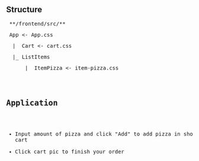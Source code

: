 ## Structure

<pre> **/frontend/src/** </pre>
<pre> App <- App.css</pre>
<pre>  |_ Cart <- cart.css</pre>
<pre>  |_ ListItems</div>
<pre>      |_ ItemPizza <- item-pizza.css</pre>

## Application

* Input amount of pizza and click "Add" to add pizza in shopping cart
* Click cart pic to finish your order
